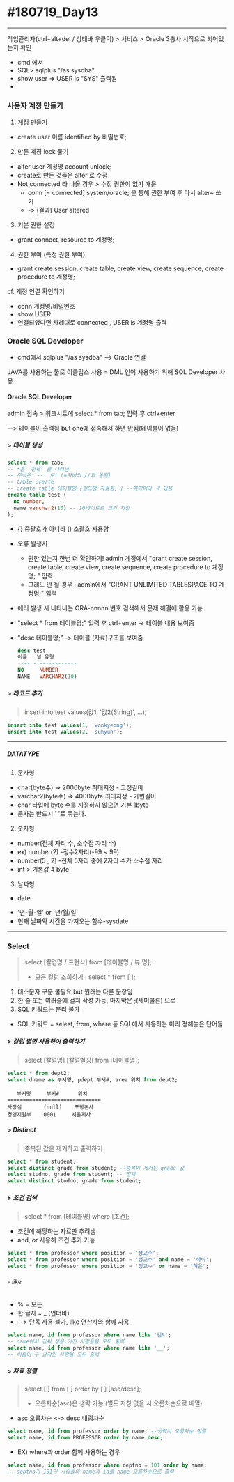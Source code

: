# #180719_Day13
***

작업관리자(ctrl+alt+del / 상태바 우클릭) > 서비스 > Oracle 3총사 시작으로 되어있는지 확인

- cmd 에서
- SQL> sqlplus "/as sysdba"  
- show user  => USER is "SYS" 출력됨
-

### 사용자 계정 만들기
1. 계정 만들기
  - create user 이름 identified by 비밀번호;


2. 만든 계정 lock 풀기
  - alter user 계정명 account unlock;
  - create로 만든 것들은 alter 로 수정
  - Not connected 라 나올 경우 > 수정 권한이 없기 때문
    -  conn [= connected] system/oracle; 을 통해 권한 부여 후 다시 alter~ 쓰기
    - -> (결과) User altered


3. 기본 권한 설정
  - grant connect, resource to 계정명;


4. 권한 부여 (특정 권한 부여)
  - grant create session, create table, create view, create sequence, create procedure to 계정명;  


  cf. 계정 연결 확인하기
  - conn 계정명/비밀번호
  - show USER
  - 연결되었다면 차례대로 connected , USER is 계정명 출력


### Oracle SQL Developer
  - cmd에서 sqlplus "/as sysdba" --> Oracle 연결

  JAVA를 사용하는 툴로 이클립스 사용 = DML 언어 사용하기 위해 SQL Developer 사용


#### Oracle SQL Developer
admin 접속 > 워크시트에 select * from tab; 입력 후 ctrl+enter

--> 테이블이 출력됨
but one에 접속해서 하면 안됨(테이블이 없음)

##### > 테이블 생성

~~~sql
select * from tab;
-- *은 '전체' 를 나타냄
-- 주석은 '--' 로! (=자바의 //과 동일)
-- table create
-- create table 테이블명 {필드명 자료형, } --예약어라 색 있음
create table test (
  no number,
  name varchar2(10) -- 10바이트로 크기 지정
);
~~~

- {} 중괄호가 아니라 () 소괄호 사용함
- 오류 발생시
  - 권한 있는지 한번 더 확인하기! admin 계정에서  "grant create session, create table, create view, create sequence, create procedure to 계정명; " 입력
  - 그래도 안 될 경우 : admin에서  "GRANT UNLIMITED TABLESPACE TO 계정명;" 입력
- 에러 발생 시 나타나는 ORA-nnnnn 번호 검색해서 문제 해결에 활용 가능
- "select * from 테이블명;" 입력 후 ctrl+enter -> 테이블 내용 보여줌
- "desc 테이블명;" -> 테이블 (자료)구조를 보여줌

  ~~~sql
  desc test
  이름   널 유형           
  ---- - ------------
  NO     NUMBER       
  NAME   VARCHAR2(10)
  ~~~

##### > 레코드 추가
> insert into test values(값1, '값2(String)', ...);

~~~sql
insert into test values(1, 'wonkyeong');
insert into test values(2, 'suhyun');
~~~

***

##### DATATYPE
1. 문자형
  - char(byte수) => 2000byte 최대지정 - 고정길이
 - varchar2(byte수) => 4000byte 최대지정 - 가변길이
 -  char 타입에 byte 수를 지정하지 않으면 기본 1byte
 - 문자는 반드시 ' '로 묶는다.


2. 숫자형
 - number(전체 자리 수, 소수점 자리 수)
  -  ex) number(2) -정수2자리(-99 ~ 99)
  -  number(5 , 2) -전체 5자리 중에 2자리 수가 소수점 자리
  -  int > 기본값 4 byte


3. 날짜형
  - date
  * '년-월-일' or '년/월/일'
  * 현재 날짜와 시간을 가져오는 함수-sysdate

***

### Select
> select [칼럽명 / 표현식] from [테이블명 / 뷰 명];
> - 모든 컬럼 조회하기 : select * from [ ];

1. 대소문자 구분 불필요 but 원래는 다른 문장임
2. 한 줄 또는 여러줄에 걸쳐 작성 가능, 마지막은 ;(세미콜론) 으로
3. SQL 키워드는 분리 불가
 - SQL 키워드 = selest, from, where 등 SQL에서 사용하는 미리 정해놓은 단어들


##### > 칼럼 별명 사용하여 출력하기

> select [칼럼명] [칼럼별칭] from [테이블명];

~~~sql
select * from dept2;
select dname as 부서명, pdept 부서#, area 위치 from dept2;
~~~

~~~
   부서명     부서#      위치
==============================
사장실       (null)    포항본사
경영지원부    0001     서울지사
~~~

##### > Distinct
> 중복된 값을 제거하고 출력하기

~~~sql
select * from student;
select distinct grade from student; --중복이 제거된 grade 값
select studno, grade from student; -- 전체
select distinct studno, grade from student;
~~~

##### > 조건 검색
> select * from [테이블명] where [조건];

- 조건에 해당하는 자료만 추려냄
- and, or 사용해 조건 추가 가능
~~~sql
select * from professor where position = '정교수';
select * from professor where position = '정교수' and name = '바비';
select * from professor where position = '정교수' or name = '허은';
~~~

###### - like
- % = 모든
- 한 글자 = _ (언더바)
 - --> 단독 사용 불가, like 연산자와 함께 사용

~~~SQL
select name, id from professor where name like '김%';
-- name에서 김씨 성을 가진 사람들을 모두 출력
select name, id from professor where name like '__';
-- 이름이 두 글자인 사람을 모두 출력
~~~


##### > 자료 정렬
> select [    ] from [       ] order by [    ] [asc/desc];
>
> - 오름차순(asc)은 생략 가능 (별도 지칭 없을 시 오름차순으로 배열)

- asc 오름차순   <->   desc 내림차순

~~~SQL
select name, id from professor order by name; --생략시 오름차순 정렬
select name, id from PROFESSOR order by name desc;
~~~

- EX) where과 order 함께 사용하는 경우
~~~SQL
select name, id from professor where deptno = 101 order by name;
-- deptno가 101인 사람들의 name과 id를 name 오름차순으로 출력
~~~
